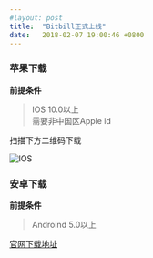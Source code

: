 ```yaml
---
#layout: post
title:  "Bitbill正式上线"
date:   2018-02-07 19:00:46 +0800
---
```

### 苹果下载

**前提条件**		
> IOS 10.0以上	
> 需要非中国区Apple id

扫描下方二维码下载

![IOS](https://raw.githubusercontent.com/zhaogangwang/bitbill/master/images/WechatIMG141.jpeg)

### 安卓下载

**前提条件**		
> Androind 5.0以上	



[官网下载地址](https://www.bitbill.com/cn/wallet/)

